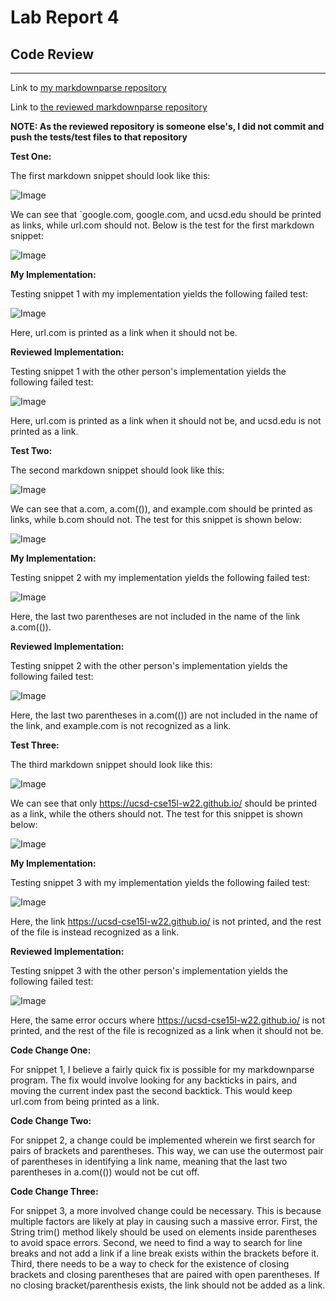 # Lab Report 4
## Code Review
---
Link to [my markdownparse repository](https://github.com/AchuthKrishna/markdown-parse-group-version)

Link to [the reviewed markdownparse repository](https://github.com/yi113/markdown-parse)

**NOTE: As the reviewed repository is someone else's, I did not commit and push the tests/test files to that repository**

**Test One:**

The first markdown snippet should look like this:

![Image](LabReport4Snippet1.png)

We can see that `google.com, google.com, and ucsd.edu should be printed as links, while url.com should not.
Below is the test for the first markdown snippet:

![Image](LabReport4Test1.png)

**My Implementation:**

Testing snippet 1 with my implementation yields the following failed test:

![Image](MyFailedTest1.png)

Here, url.com is printed as a link when it should not be.

**Reviewed Implementation:**

Testing snippet 1 with the other person's implementation yields the following failed test:

![Image](OtherFailedTest1.png)

Here, url.com is printed as a link when it should not be, and ucsd.edu is not printed as a link.

**Test Two:**

The second markdown snippet should look like this:

![Image](LabReport4Snippet2.png)

We can see that a.com, a.com(()), and example.com should be printed as links, while b.com should not.
The test for this snippet is shown below:

![Image](LabReport4Test2.png)

**My Implementation:**

Testing snippet 2 with my implementation yields the following failed test:

![Image](MyFailedTest2.png)

Here, the last two parentheses are not included in the name of the link a.com(()).

**Reviewed Implementation:**

Testing snippet 2 with the other person's implementation yields the following failed test:

![Image](OtherFailedTest2.png)

Here, the last two parentheses in a.com(()) are not included in the name of the link, and example.com is not recognized as a link.


**Test Three:**

The third markdown snippet should look like this:

![Image](LabReport4Snippet3.png)

We can see that only https://ucsd-cse15l-w22.github.io/ should be printed as a link, while the others should not.
The test for this snippet is shown below:

![Image](LabReport4Test3.png)

**My Implementation:**

Testing snippet 3 with my implementation yields the following failed test:

![Image](MyFailedTest3.png)

Here, the link https://ucsd-cse15l-w22.github.io/ is not printed, and the rest of the file is instead recognized as a link.

**Reviewed Implementation:**

Testing snippet 3 with the other person's implementation yields the following failed test:

![Image](OtherFailedTest3.png)

Here, the same error occurs where https://ucsd-cse15l-w22.github.io/ is not printed, and the rest of the file is recognized as a link when it should not be.

**Code Change One:**

For snippet 1, I believe a fairly quick fix is possible for my markdownparse program. The fix would involve looking for any backticks in pairs, 
and moving the current index past the second backtick. This would keep url.com from being printed as a link.

**Code Change Two:**

For snippet 2, a change could be implemented wherein we first search for pairs of brackets and parentheses. This way,
we can use the outermost pair of parentheses in identifying a link name, meaning that the last two parentheses in a.com(()) would not be cut off.

**Code Change Three:**

For snippet 3, a more involved change could be necessary. This is because multiple factors are likely at play in causing such a massive error. 
First, the String trim() method likely should be used on elements inside parentheses to avoid space errors. Second, we need to find a way to search for line breaks
and not add a link if a line break exists within the brackets before it. Third, there needs to be a way to check for the existence of closing brackets and closing
parentheses that are paired with open parentheses. If no closing bracket/parenthesis exists, the link should not be added as a link.
